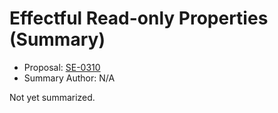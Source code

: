 # Effectful Read-only Properties (Summary)

* Proposal: [SE-0310](https://github.com/apple/swift-evolution/blob/main/proposals/0310-effectful-readonly-properties.md)
* Summary Author: N/A

Not yet summarized.
